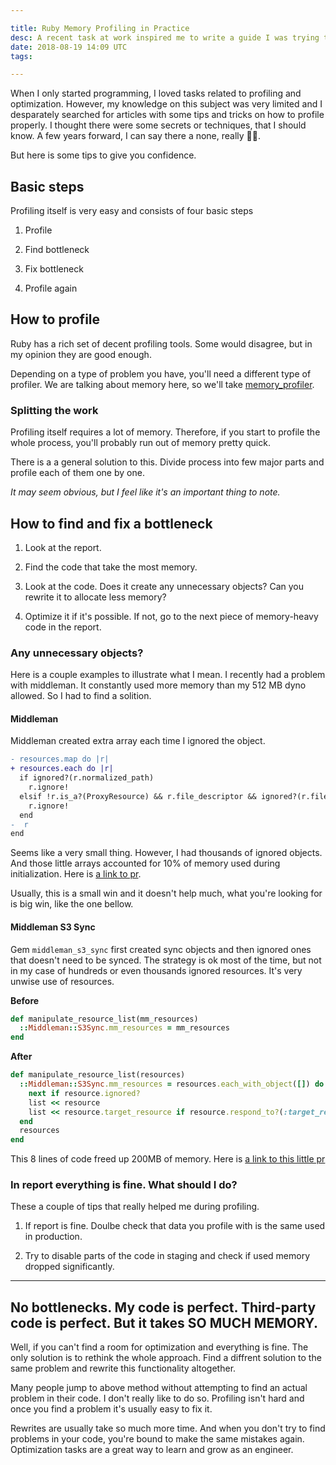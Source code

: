 ```yaml
---

title: Ruby Memory Profiling in Practice
desc: A recent task at work inspired me to write a guide I was trying to find for a long time.
date: 2018-08-19 14:09 UTC
tags: 

---
```


When I only started programming, I loved tasks related to profiling and optimization.
However, my knowledge on this subject was very limited and I desparately searched for articles with some tips and tricks on how to profile properly.
I thought there were some secrets or techniques, that I should know. A few years forward, I can say there a none, really 🤷‍♂️.

But here is some tips to give you confidence.

## Basic steps

Profiling itself is very easy and consists of four basic steps

1. Profile

2. Find bottleneck

3. Fix bottleneck

4. Profile again 

## How to profile

Ruby has a rich set of decent profiling tools. Some would disagree, but in my opinion they are good enough.

Depending on a type of problem you have, you'll need a different type of profiler. We are talking about memory here, so we'll take [memory_profiler](https://github.com/SamSaffron/memory_profiler).

### Splitting the work

Profiling itself requires a lot of memory. Therefore, if you start to profile the whole process, you'll probably run out of memory pretty quick.

There is a a general solution to this. Divide process into few major parts and profile each of them one by one.

*It may seem obvious, but I feel like it's an important thing to note.*


## How to find and fix a bottleneck

1. Look at the report.

2. Find the code that take the most memory.

3. Look at the code. Does it create any unnecessary objects? Can you rewrite it to allocate less memory?

4. Optimize it if it's possible. If not, go to the next piece of memory-heavy code in the report.

### Any unnecessary objects?

Here is a couple examples to illustrate what I mean. I recently had a problem with middleman. It constantly used more memory than my 512 MB dyno allowed. So I had to find a solition. 

#### Middleman

Middleman created extra array each time I ignored the object.

```diff
- resources.map do |r|
+ resources.each do |r|
  if ignored?(r.normalized_path)
    r.ignore!
  elsif !r.is_a?(ProxyResource) && r.file_descriptor && ignored?(r.file_descriptor.normalized_relative_path)
    r.ignore!
  end
-  r
end
```

Seems like a very small thing. However, I had thousands of ignored objects. And those little arrays accounted for 10% of memory used during initialization.
Here is [a link to pr](https://github.com/middleman/middleman/pull/2183).

Usually, this is a small win and it doesn't help much, what you're looking for is big win, like the one bellow.

#### Middleman S3 Sync

Gem `middleman_s3_sync` first created sync objects and then ignored ones that doesn't need to be synced. The strategy is ok most of the time, but not in my case of hundreds or even thousands ignored resources. It's very unwise use of resources.

**Before**

```ruby
def manipulate_resource_list(mm_resources)
  ::Middleman::S3Sync.mm_resources = mm_resources
end
```

**After**

```ruby
def manipulate_resource_list(resources)
  ::Middleman::S3Sync.mm_resources = resources.each_with_object([]) do |resource, list|
    next if resource.ignored?
    list << resource
    list << resource.target_resource if resource.respond_to?(:target_resource)
  end
  resources
end
```

This 8 lines of code freed up 200MB of memory. Here is [a link to this little pr](https://github.com/fredjean/middleman-s3_sync/pull/155)

### In report everything is fine. What should I do?

These a couple of tips that really helped me during profiling.

1. If report is fine. Doulbe check that data you profile with is the same used in production.

2. Try to disable parts of the code in staging and check if used memory dropped significantly.

---

## No bottlenecks. My code is perfect. Third-party code is perfect. But it takes SO MUCH MEMORY.

Well, if you can't find a room for optimization and everything is fine. The only solution is to rethink the whole approach. Find a diffrent solution to the same problem and rewrite this functionality altogether.

Many people jump to above method without attempting to find an actual problem in their code. I don't really like to do so. Profiling isn't hard and once you find a problem it's usually easy to fix it.

Rewrites are usually take so much more time. And when you don't try to find problems in your code, you're bound to make the same mistakes again. Optimization tasks are a great way to learn and grow as an engineer.



